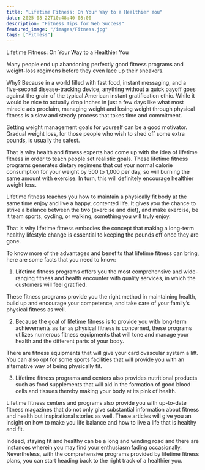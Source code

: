 ```yaml
---
title: "Lifetime Fitness: On Your Way to a Healthier You"
date: 2025-08-22T10:48:40-08:00
description: "Fitness Tips for Web Success"
featured_image: "/images/Fitness.jpg"
tags: ["Fitness"]
---
```


Lifetime Fitness: On Your Way to a Healthier You

Many people end up abandoning perfectly good fitness programs and weight-loss regimens before they even lace up their sneakers.

Why? Because in a world filled with fast food, instant messaging, and a five-second disease-tracking device, anything without a quick payoff goes against the grain of the typical American instant gratification ethic. While it would be nice to actually drop inches in just a few days like what most miracle ads proclaim, managing weight and losing weight through physical fitness is a slow and steady process that takes time and commitment.

Setting weight management goals for yourself can be a good motivator. Gradual weight loss, for those people who wish to shed off some extra pounds, is usually the safest.

That is why health and fitness experts had come up with the idea of lifetime fitness in order to teach people set realistic goals. These lifetime fitness programs generates dietary regimens that cut your normal calorie consumption for your weight by 500 to 1,000 per day, so will burning the same amount with exercise. In turn, this will definitely encourage healthier weight loss.

Lifetime fitness teaches you how to maintain a physically fit body at the same time enjoy and live a happy, contented life. It gives you the chance to strike a balance between the two (exercise and diet), and make exercise, be it team sports, cycling, or walking, something you will truly enjoy.

That is why lifetime fitness embodies the concept that making a long-term healthy lifestyle change is essential to keeping the pounds off once they are gone.

To know more of the advantages and benefits that lifetime fitness can bring, here are some facts that you need to know:

1. Lifetime fitness programs offers you the most comprehensive and wide-ranging fitness and health encounter with quality services, in which the customers will feel gratified.

These fitness programs provide you the right method in maintaining health, build up and encourage your competence, and take care of your family’s physical fitness as well.

2. Because the goal of lifetime fitness is to provide you with long-term achievements as far as physical fitness is concerned, these programs utilizes numerous fitness equipments that will tone and manage your health and the different parts of your body.

There are fitness equipments that will give your cardiovascular system a lift. You can also opt for some sports facilities that will provide you with an alternative way of being physically fit.

3. Lifetime fitness programs and centers also provides nutritional products such as food supplements that will aid in the formation of good blood cells and tissues thereby making your body at its pink of health.

Lifetime fitness centers and programs also provide you with up-to-date fitness magazines that do not only give substantial information about fitness and health but inspirational stories as well. These articles will give you an insight on how to make you life balance and how to live a life that is healthy and fit.

Indeed, staying fit and healthy can be a long and winding road and there are instances wherein you may find your enthusiasm fading occasionally. Nevertheless, with the comprehensive programs provided by lifetime fitness plans, you can start heading back to the right track of a healthier you.



